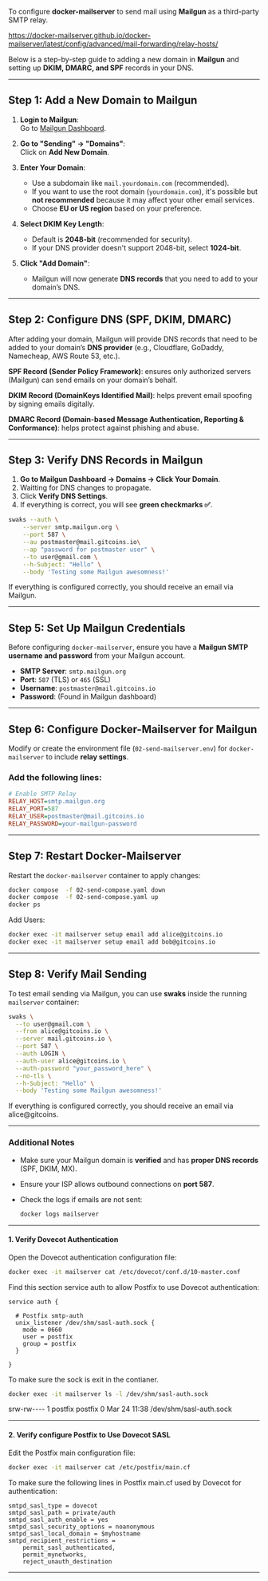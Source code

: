 To configure **docker-mailserver** to send mail using **Mailgun** as a third-party SMTP relay.

https://docker-mailserver.github.io/docker-mailserver/latest/config/advanced/mail-forwarding/relay-hosts/

Below is a step-by-step guide to adding a new domain in **Mailgun** and setting up **DKIM, DMARC, and SPF** records in your DNS.

---

## **Step 1: Add a New Domain to Mailgun**
1. **Login to Mailgun**:  
   Go to [Mailgun Dashboard](https://app.mailgun.com/).
   
2. **Go to "Sending" → "Domains"**:  
   Click on **Add New Domain**.

3. **Enter Your Domain**:  
   - Use a subdomain like `mail.yourdomain.com` (recommended).  
   - If you want to use the root domain (`yourdomain.com`), it's possible but **not recommended** because it may affect your other email services.  
   - Choose **EU or US region** based on your preference.

4. **Select DKIM Key Length**:  
   - Default is **2048-bit** (recommended for security).  
   - If your DNS provider doesn't support 2048-bit, select **1024-bit**.

5. **Click "Add Domain"**:  
   - Mailgun will now generate **DNS records** that you need to add to your domain’s DNS.

---

## **Step 2: Configure DNS (SPF, DKIM, DMARC)**
After adding your domain, Mailgun will provide DNS records that need to be added to your domain’s **DNS provider** (e.g., Cloudflare, GoDaddy, Namecheap, AWS Route 53, etc.).

**SPF Record (Sender Policy Framework)**: ensures only authorized servers (Mailgun) can send emails on your domain’s behalf.

**DKIM Record (DomainKeys Identified Mail)**: helps prevent email spoofing by signing emails digitally.

**DMARC Record (Domain-based Message Authentication, Reporting & Conformance)**: helps protect against phishing and abuse.

---

## **Step 3: Verify DNS Records in Mailgun**
1. **Go to Mailgun Dashboard → Domains → Click Your Domain**.
2. Waitting  for DNS changes to propagate.
3. Click **Verify DNS Settings**.
4. If everything is correct, you will see **green checkmarks ✅**.

```bash
swaks --auth \
	--server smtp.mailgun.org \
	--port 587 \
	--au postmaster@mail.gitcoins.io\
	--ap "password for postmaster user" \
	--to user@gmail.com \
	--h-Subject: "Hello" \
	--body 'Testing some Mailgun awesomness!'
```

If everything is configured correctly, you should receive an email via Mailgun.

---

## **Step 5: Set Up Mailgun Credentials**
Before configuring `docker-mailserver`, ensure you have a **Mailgun SMTP username and password** from your Mailgun account.

- **SMTP Server**: `smtp.mailgun.org`
- **Port**: `587` (TLS) or `465` (SSL)
- **Username**: `postmaster@mail.gitcoins.io`
- **Password**: (Found in Mailgun dashboard)

---

## **Step 6: Configure Docker-Mailserver for Mailgun**
Modify or create the environment file (`02-send-mailserver.env`) for `docker-mailserver` to include **relay settings**.

### Add the following lines:
```ini
# Enable SMTP Relay
RELAY_HOST=smtp.mailgun.org
RELAY_PORT=587
RELAY_USER=postmaster@mail.gitcoins.io
RELAY_PASSWORD=your-mailgun-password
```

---

## **Step 7: Restart Docker-Mailserver**
Restart the `docker-mailserver` container to apply changes:

```sh
docker compose  -f 02-send-compose.yaml down
docker compose  -f 02-send-compose.yaml up
docker ps
```

Add Users:

```bash
docker exec -it mailserver setup email add alice@gitcoins.io
docker exec -it mailserver setup email add bob@gitcoins.io
```

---

## **Step 8: Verify Mail Sending**
To test email sending via Mailgun, you can use **swaks** inside the running `mailserver` container:

```bash
swaks \
  --to user@gmail.com \
  --from alice@gitcoins.io \
  --server mail.gitcoins.io \
  --port 587 \
  --auth LOGIN \
  --auth-user alice@gitcoins.io \
  --auth-password "your_password_here" \
  --no-tls \
  --h-Subject: "Hello" \
  --body 'Testing some Mailgun awesomness!'
```
If everything is configured correctly, you should receive an email via alice@gitcoins.

---

### **Additional Notes**
- Make sure your Mailgun domain is **verified** and has **proper DNS records** (SPF, DKIM, MX).
- Ensure your ISP allows outbound connections on **port 587**.
- Check the logs if emails are not sent:

  ```sh
  docker logs mailserver
  ```
---

#### **1. Verify Dovecot Authentication**
Open the Dovecot authentication configuration file:

```bash
docker exec -it mailserver cat /etc/dovecot/conf.d/10-master.conf
```
Find this section service auth to allow Postfix to use Dovecot authentication:

```plaintext
service auth {

  # Postfix smtp-auth
  unix_listener /dev/shm/sasl-auth.sock {
    mode = 0660
    user = postfix
    group = postfix
  }

}
```

To make sure the sock is exit in the contianer.

```bash
docker exec -it mailserver ls -l /dev/shm/sasl-auth.sock
```
srw-rw---- 1 postfix postfix 0 Mar 24 11:38 /dev/shm/sasl-auth.sock

---

#### **2. Verify configure Postfix to Use Dovecot SASL**
Edit the Postfix main configuration file:

```bash
docker exec -it mailserver cat /etc/postfix/main.cf
```

To make sure the following lines in Postfix main.cf used by Dovecot for authentication:

```plaintext
smtpd_sasl_type = dovecot
smtpd_sasl_path = private/auth
smtpd_sasl_auth_enable = yes
smtpd_sasl_security_options = noanonymous
smtpd_sasl_local_domain = $myhostname
smtpd_recipient_restrictions =
    permit_sasl_authenticated,
    permit_mynetworks,
    reject_unauth_destination
```

---
